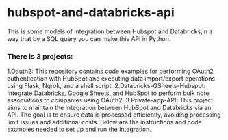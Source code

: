 # hubspot-and-databricks-api
This is some models of integration between Hubspot and Databricks,in a way that by a SQL query you can make this API in Python.

### There is 3 projects:
1.Oauth2: This repository contains code examples for performing OAuth2 authentication with HubSpot and executing data import/export operations using Flask, Ngrok, and a shell script.
2.Databricks-GSheets-Hubspot: Integrate Databricks, Google Sheets, and HubSpot to perform bulk note associations to companies using OAuth2.
3.Private-app-API: This project aims to maintain the integration between HubSpot and Databricks via an API. The goal is to ensure data is processed efficiently, avoiding processing limit issues and additional costs. Below are the instructions and code examples needed to set up and run the integration.
